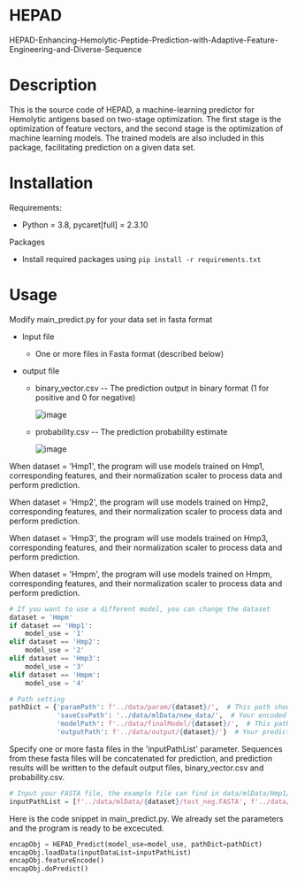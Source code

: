 # HEPAD
HEPAD-Enhancing-Hemolytic-Peptide-Prediction-with-Adaptive-Feature-Engineering-and-Diverse-Sequence

# Description
This is the source code of HEPAD, a machine-learning predictor for Hemolytic antigens based on two-stage optimization. The first stage is the optimization of feature vectors, and the second stage is the optimization of machine learning models. The trained models are also included in this package, facilitating prediction on a given data set.

# Installation
Requirements:
* Python = 3.8, pycaret[full] = 2.3.10

Packages
* Install required packages using `pip install -r requirements.txt`

# Usage
Modify main_predict.py for your data set in fasta format
* Input file
  * One or more files in Fasta format (described below)
  
* output file
  * binary_vector.csv -- The prediction output in binary format (1 for positive and 0 for negative)
    
    ![image](https://github.com/YnnJ456/ENCAP/assets/95170485/89e9b8ac-c49a-465d-8119-069b7852807a)

  * probability.csv -- The prediction probability estimate
    
    ![image](https://github.com/YnnJ456/ENCAP/assets/95170485/c03deada-58cc-4c1f-814f-301f9362fa21)

When dataset = 'Hmp1', the program will use models trained on Hmp1, corresponding features, and their normalization scaler to process data and perform prediction.

When dataset = 'Hmp2', the program will use models trained on Hmp2, corresponding features, and their normalization scaler to process data and perform prediction.

When dataset = 'Hmp3', the program will use models trained on Hmp3, corresponding features, and their normalization scaler to process data and perform prediction.

When dataset = 'Hmpm', the program will use models trained on Hmpm, corresponding features, and their normalization scaler to process data and perform prediction.
```py
# If you want to use a different model, you can change the dataset
dataset = 'Hmpm'
if dataset == 'Hmp1':
    model_use = '1'
elif dataset == 'Hmp2':
    model_use = '2'
elif dataset == 'Hmp3':
    model_use = '3'
elif dataset == 'Hmpm':
    model_use = '4'
```

```py
# Path setting
pathDict = {'paramPath': f'../data/param/{dataset}/',  # This path should have featureTypeDict.pkl and robust.pkl
            'saveCsvPath': '../data/mlData/new_data/',  # Your encoded data will save in this path
            'modelPath': f'../data/finalModel/{dataset}/',  # This path should have 'rbfsvm', 'lightgbm', 'gbc' models. ex: gbc_final.pkl
            'outputPath': f'../data/output/{dataset}/'}  # Your prediction will save in this path
```


Specify one or more fasta files in the 'inputPathList' parameter. Sequences from these fasta files will be concatenated for prediction, and prediction results will be written to the default output files, binary_vector.csv and probability.csv.

```py
# Input your FASTA file, the example file can find in data/mlData/Hmp1/test_neg.FASTA
inputPathList = [f'../data/mlData/{dataset}/test_neg.FASTA', f'../data/mlData/{dataset}/test_pos.FASTA']
```

Here is the code snippet in main_predict.py. We already set the parameters and the program is ready to be excecuted.

```py
encapObj = HEPAD_Predict(model_use=model_use, pathDict=pathDict)
encapObj.loadData(inputDataList=inputPathList)
encapObj.featureEncode()
encapObj.doPredict()
```
